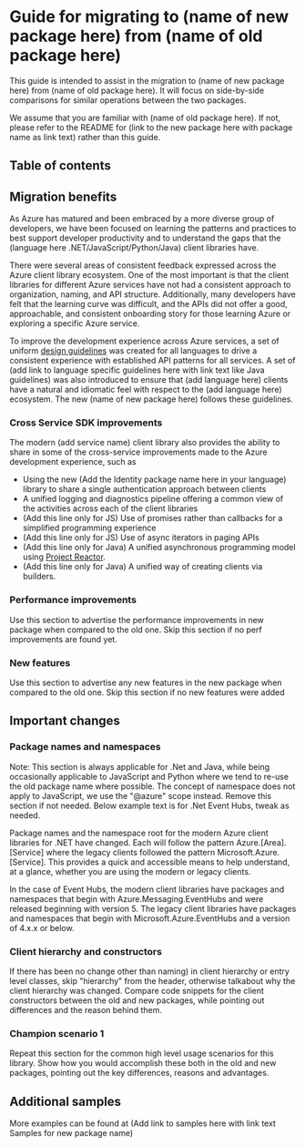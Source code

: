 # Guide for migrating to (name of new package here) from (name of old package here)

This guide is intended to assist in the migration to (name of new package here) from (name of old package here). It will focus on side-by-side comparisons for similar operations between the two packages.

We assume that you are familiar with (name of old package here). If not, please refer to the README for (link to the new package here with package name as link text) rather than this guide.

## Table of contents

## Migration benefits

As Azure has matured and been embraced by a more diverse group of developers, we have been focused on learning the patterns and practices to best support developer productivity and to understand the gaps that the (language here .NET/JavaScript/Python/Java) client libraries have.

There were several areas of consistent feedback expressed across the Azure client library ecosystem. One of the most important is that the client libraries for different Azure services have not had a consistent approach to organization, naming, and API structure. Additionally, many developers have felt that the learning curve was difficult, and the APIs did not offer a good, approachable, and consistent onboarding story for those learning Azure or exploring a specific Azure service.

To improve the development experience across Azure services, a set of uniform [design guidelines](https://azure.github.io/azure-sdk/general_introduction.html) was created for all languages to drive a consistent experience with established API patterns for all services. A set of (add link to language specific guidelines here with link text like Java guidelines) was also introduced to ensure that (add language here) clients have a natural and idiomatic feel with respect to the (add language here) ecosystem. The new (name of new package here) follows these guidelines.

### Cross Service SDK improvements

The modern (add service name) client library also provides the ability to share in some of the cross-service improvements made to the Azure development experience, such as

- Using the new (Add the Identity package name here in your language) library to share a single authentication approach between clients
- A unified logging and diagnostics pipeline offering a common view of the activities across each of the client libraries
- (Add this line only for JS) Use of promises rather than callbacks for a simplified programming experience
- (Add this line only for JS) Use of async iterators in paging APIs
- (Add this line only for Java) A unified asynchronous programming model using [Project Reactor](https://projectreactor.io/).
- (Add this line only for Java) A unified way of creating clients via builders.

### Performance improvements

Use this section to advertise the performance improvements in new package when compared to the old one. Skip this section if no perf improvements are found yet.

### New features

Use this section to advertise any new features in the new package when compared to the old one. Skip this section if no new features were added

## Important changes

### Package names and namespaces

Note: This section is always applicable for .Net and Java, while being occasionally applicable to JavaScript and Python where we tend to re-use the old package name where possible. The concept of namespace does not apply to JavaScript, we use the "@azure" scope instead. Remove this section if not needed. Below example text is for .Net Event Hubs, tweak as needed.

Package names and the namespace root for the modern Azure client libraries for .NET have changed. Each will follow the pattern Azure.[Area].[Service] where the legacy clients followed the pattern Microsoft.Azure.[Service]. This provides a quick and accessible means to help understand, at a glance, whether you are using the modern or legacy clients.

In the case of Event Hubs, the modern client libraries have packages and namespaces that begin with Azure.Messaging.EventHubs and were released beginning with version 5. The legacy client libraries have packages and namespaces that begin with Microsoft.Azure.EventHubs and a version of 4.x.x or below.

### Client hierarchy and constructors

If there has been no change other than naming) in client hierarchy or entry level classes, skip "hierarchy" from the header, otherwise talkabout why the client hierarchy was changed. Compare code snippets for the client constructors between the old and new packages, while pointing out differences and the reason behind them.

### Champion scenario 1

Repeat this section for the common high level usage scenarios for this library.
Show how you would accomplish these both in the old and new packages, pointing out the key differences, reasons and advantages.

## Additional samples

More examples can be found at (Add link to samples here with link text Samples for new package name)
